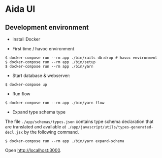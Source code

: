 # Aida UI

## Development environment

* Install Docker

* First time / havoc environment

```
$ docker-compose run --rm app ./bin/rails db:drop # havoc environment
$ docker-compose run --rm app ./bin/setup
$ docker-compose run --rm app ./bin/yarn
```

* Start database & webserver:

```
$ docker-compose up
```

* Run flow

```
$ docker-compose run --rm app ./bin/yarn flow
```

* Expand type schema type

The file `./app/schemas/types.json` contains type schema declaration
that are translated and available at `./app/javascript/utils/types-generated-decl.jsx`
by the following command.

```
$ docker-compose run --rm app ./bin/yarn expand-schema
```

Open [http://localhost:3000](http://localhost:3000).
